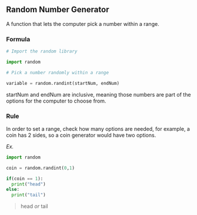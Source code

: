 ## Random Number Generator

A function that lets the computer pick a number within a range.

### Formula
```python
# Import the random library

import random

# Pick a number randomly within a range

variable = random.randint(startNum, endNum)
```

startNum and endNum are inclusive, meaning those numbers are part of the options for the computer to choose from.

### Rule
In order to set a range, check how many options are needed, for example, a coin has 2 sides, so a coin generator would have two options.

*Ex.*
```python
import random

coin = random.randint(0,1)

if(coin == 1):
  print("head")
else:
  print("tail")
```
> head *or* tail